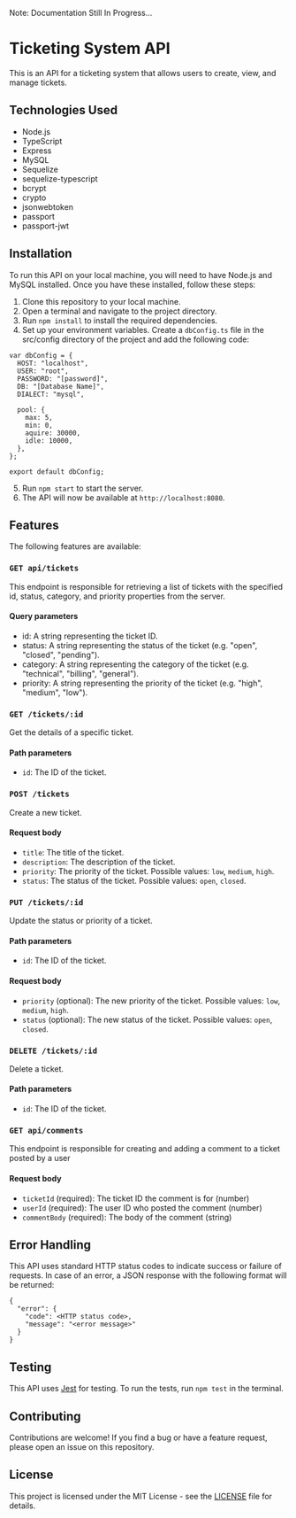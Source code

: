 Note: Documentation Still In Progress...

# Ticketing System API

This is an API for a ticketing system that allows users to create, view, and manage tickets.

## Technologies Used

- Node.js
- TypeScript
- Express
- MySQL
- Sequelize
- sequelize-typescript
- bcrypt
- crypto
- jsonwebtoken
- passport
- passport-jwt

## Installation

To run this API on your local machine, you will need to have Node.js and MySQL installed. Once you have these installed, follow these steps:

1. Clone this repository to your local machine.
2. Open a terminal and navigate to the project directory.
3. Run `npm install` to install the required dependencies.
4. Set up your environment variables. Create a `dbConfig.ts` file in the src/config directory of the project and add the following code:
```
var dbConfig = {
  HOST: "localhost",
  USER: "root",
  PASSWORD: "[password]",
  DB: "[Database Name]",
  DIALECT: "mysql",

  pool: {
    max: 5,
    min: 0,
    aquire: 30000,
    idle: 10000,
  },
};

export default dbConfig;

```
5. Run `npm start` to start the server.
6. The API will now be available at `http://localhost:8080`.

## Features

The following features are available:

### `GET api/tickets`

This endpoint is responsible for retrieving a list of tickets with the specified id, status, category, and priority properties from the server.

#### Query parameters

- id: A string representing the ticket ID.
- status: A string representing the status of the ticket (e.g. "open", "closed", "pending").
- category: A string representing the category of the ticket (e.g. "technical", "billing", "general").
- priority: A string representing the priority of the ticket (e.g. "high", "medium", "low").

### `GET /tickets/:id`

Get the details of a specific ticket.

#### Path parameters

- `id`: The ID of the ticket.

### `POST /tickets`

Create a new ticket.

#### Request body

- `title`: The title of the ticket.
- `description`: The description of the ticket.
- `priority`: The priority of the ticket. Possible values: `low`, `medium`, `high`.
- `status`: The status of the ticket. Possible values: `open`, `closed`.

### `PUT /tickets/:id`

Update the status or priority of a ticket.

#### Path parameters

- `id`: The ID of the ticket.

#### Request body

- `priority` (optional): The new priority of the ticket. Possible values: `low`, `medium`, `high`.
- `status` (optional): The new status of the ticket. Possible values: `open`, `closed`.

### `DELETE /tickets/:id`

Delete a ticket.

#### Path parameters

- `id`: The ID of the ticket.

### `GET api/comments`

This endpoint is responsible for creating and adding a comment to a ticket posted by a user

#### Request body

- `ticketId` (required): The ticket ID the comment is for (number)
- `userId` (required): The user ID who posted the comment (number)
- `commentBody` (required): The body of the comment (string)


## Error Handling

This API uses standard HTTP status codes to indicate success or failure of requests. In case of an error, a JSON response with the following format will be returned:
```
{
  "error": {
    "code": <HTTP status code>,
    "message": "<error message>"
  }
}
```

## Testing

This API uses [Jest](https://jestjs.io/) for testing. To run the tests, run `npm test` in the terminal.

## Contributing

Contributions are welcome! If you find a bug or have a feature request, please open an issue on this repository.

## License

This project is licensed under the MIT License - see the [LICENSE](LICENSE) file for details.

# 

